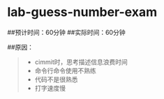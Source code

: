# lab-guess-number-exam
##预计时间：60分钟
##实际时间：60分钟

##原因：
> * cimmit时，思考描述信息浪费时间
> * 命令行命令使用不熟练
> * 代码不是很熟悉
> * 打字速度慢